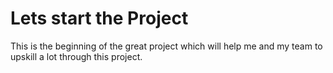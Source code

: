 # Lets start the Project 

This is the beginning of the great project which will help me and my team to upskill a lot through this project.